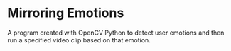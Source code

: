 # Mirroring Emotions
A program created with OpenCV Python to detect user emotions and then run a specified video clip based on that emotion.
